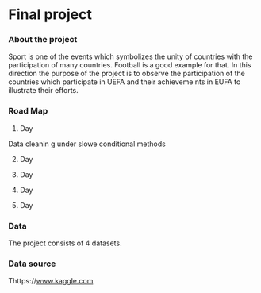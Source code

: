 # Final project
### About the project

Sport is one of the events which symbolizes the unity of countries with the participation of many countries. Football is a good example for that. In this direction the purpose of the project is to observe the participation of the countries which participate in UEFA and their achieveme nts in EUFA to illustrate their efforts.

### Road Map

1. Day

Data cleanin g under slowe conditional methods

2. Day

3. Day

4. Day

5. Day



### Data
The project consists of 4 datasets.

### Data source
Thttps://www.kaggle.com

